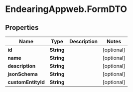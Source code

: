 # EndearingAppweb.FormDTO

## Properties
Name | Type | Description | Notes
------------ | ------------- | ------------- | -------------
**id** | **String** |  | [optional] 
**name** | **String** |  | [optional] 
**description** | **String** |  | [optional] 
**jsonSchema** | **String** |  | [optional] 
**customEntityId** | **String** |  | [optional] 
